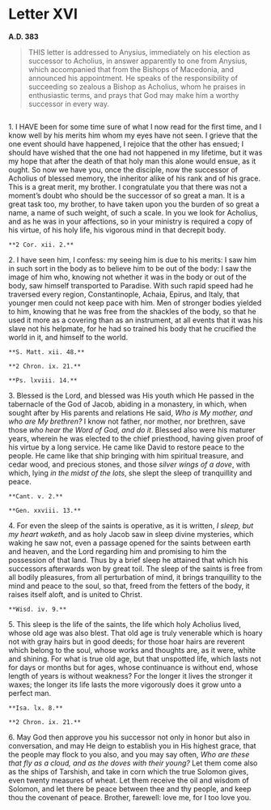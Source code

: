 # Letter XVI
**A.D. 383**

> THIS letter is addressed to Anysius, immediately on his election
> as successor to Acholius, in answer apparently to one from
> Anysius, which accompanied that from the Bishops of Macedonia,
> and announced his appointment. He speaks of the responsibility
> of succeeding so zealous a Bishop as Acholius, whom he praises
> in enthusiastic terms, and prays that God may make him a worthy
> successor in every way.

```{centered} BISHOP AMBROSE TO HIS BROTHER ANYSIUS
```

1\. I HAVE been for some time sure of what I now read for the first
time, and I know well by his merits him whom my eyes have not seen.
I grieve that the one event should have happened, I rejoice that the
other has ensued; I should have wished that the one had not happened
in my lifetime, but it was my hope that after the death of that holy
man this alone would ensue, as it ought. So now we have you, once
the disciple, now the successor of Acholius of blessed memory, the
inheritor alike of his rank and of his grace. This is a great merit,
my brother. I congratulate you that there was not a moment’s doubt who
should be the successor of so great a man. It is a great task too, my
brother, to have taken upon you the burden of so great a name, a name
of such weight, of such a scale. In you we look for Acholius, and as he
was in your affections, so in your ministry is required a copy of his
virtue, of his holy life, his vigorous mind in that decrepit body.

```{margin}
**2 Cor. xii. 2.**
```

2\. I have seen him, I confess: my seeing him is due to his merits:
I saw him in such sort in the body as to believe him to be out of the
body: I saw the image of him who, knowing not whether it was in the
body or out of the body, saw himself transported to Paradise. With
such rapid speed had he traversed every region, Constantinople, Achaia,
Epirus, and Italy, that younger men could not keep pace with him. Men
of stronger bodies yielded to him, knowing that he was free from the
shackles of the body, so that he used it more as a covering than as
an instrument, at all events that it was his slave not his helpmate,
for he had so trained his body that he crucified the world in it, and
himself to the world.

```{margin}
**S. Matt. xii. 48.**

**2 Chron. ix. 21.**

**Ps. lxviii. 14.**
```

3\. Blessed is the Lord, and blessed was His youth which He passed in
the tabernacle of the God of Jacob, abiding in a monastery, in which,
when sought after by His parents and relations He said, _Who is My
mother, and who are My brethren?_ I know not father, nor mother, nor
brethren, save those _who hear the Word of God, and do it_. Blessed
also were his maturer years, wherein he was elected to the chief
priesthood, having given proof of his virtue by a long service. He
came like David to restore peace to the people. He came like that ship
bringing with him spiritual treasure, and cedar wood, and precious
stones, and those _silver wings of a dove_, with which, lying _in the
midst of the lots_, she slept the sleep of tranquillity and peace.

```{margin}
**Cant. v. 2.**

**Gen. xxviii. 13.**
```

4\. For even the sleep of the saints is operative, as it is written,
_I sleep, but my heart waketh_, and as holy Jacob saw in sleep divine
mysteries, which waking he saw not, even a passage opened for the
saints between earth and heaven, and the Lord regarding him and
promising to him the possession of that land. Thus by a brief sleep
he attained that which his successors afterwards won by great toil.
The sleep of the saints is free from all bodily pleasures, from all
perturbation of mind, it brings tranquillity to the mind and peace to
the soul, so that, freed from the fetters of the body, it raises itself
aloft, and is united to Christ.

```{margin}
**Wisd. iv. 9.**
```

5\. This sleep is the life of the saints, the life which holy Acholius
lived, whose old age was also blest. That old age is truly venerable
which is hoary not with gray hairs but in good deeds; for those hoar
hairs are reverent which belong to the soul, whose works and thoughts
are, as it were, white and shining. For what is true old age, but that
unspotted life, which lasts not for days or months but for ages, whose
continuance is without end, whose length of years is without weakness?
For the longer it lives the stronger it waxes; the longer its life
lasts the more vigorously does it grow unto a perfect man.

```{margin}
**Isa. lx. 8.**

**2 Chron. ix. 21.**
```

6\. May God then approve you his successor not only in honor but also in
conversation, and may He deign to establish you in His highest grace,
that the people may flock to you also, and you may say often, _Who
are these that fly as a cloud, and as the doves with their young?_ Let
them come also as the ships of Tarshish, and take in corn which the
true Solomon gives, even twenty measures of wheat. Let them receive the
oil and wisdom of Solomon, and let there be peace between thee and thy
people, and keep thou the covenant of peace. Brother, farewell: love me,
for I too love you.
